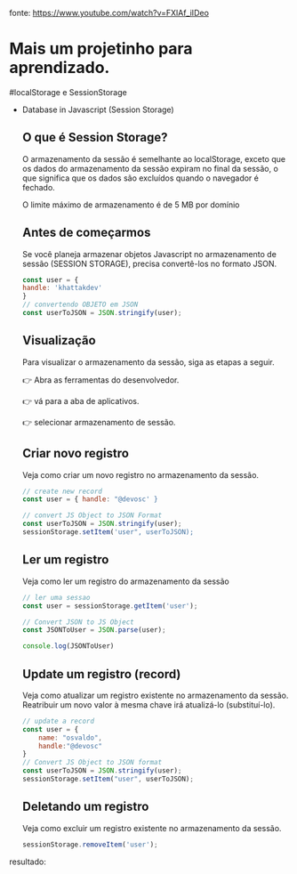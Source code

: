 fonte: https://www.youtube.com/watch?v=FXlAf_iIDeo

# Mais um projetinho para aprendizado.

#localStorage e SessionStorage

- Database in Javascript (Session Storage)
    
    ## O que é Session Storage?
    
    O armazenamento da sessão é semelhante ao localStorage, exceto que os dados do armazenamento da sessão expiram no final da sessão, o que significa que os dados são excluídos quando o navegador é fechado.
    
    O limite máximo de armazenamento é de 5 MB por domínio
    
    ## Antes de começarmos
    
    Se você planeja armazenar objetos Javascript no armazenamento de sessão (SESSION STORAGE), precisa convertê-los no formato JSON.
    
    ```jsx
    const user = {
    handle: 'khattakdev'
    }
    // convertendo OBJETO em JSON
    const userToJSON = JSON.stringify(user);
    ```
    
    ## Visualização
    
    Para visualizar o armazenamento da sessão, siga as etapas a seguir.
    
    👉 Abra as ferramentas do desenvolvedor.
    
    👉 vá para a aba de aplicativos.
    
    👉 selecionar armazenamento de sessão.    
    
    
    ## Criar novo registro
    
    Veja como criar um novo registro no armazenamento da sessão.
    
    ```jsx
    // create new record
    const user = { handle: "@devosc' }
    
    // convert JS Object to JSON Format
    const userToJSON = JSON.stringify(user);
    sessionStorage.setItem('user", userToJSON);
    ```
    
    ## Ler um registro
    
    Veja como ler um registro do armazenamento da sessão
    
    ```jsx
    // ler uma sessao
    const user = sessionStorage.getItem('user');
    
    // Convert JSON to JS Object
    const JSONToUser = JSON.parse(user);
    
    console.log(JSONToUser)
    ```
    
    ## Update um registro (record)
    
    Veja como atualizar um registro existente no armazenamento da sessão.
    Reatribuir um novo valor à mesma chave irá atualizá-lo (substituí-lo).
    
    ```jsx
    // update a record
    const user = {
        name: "osvaldo",
        handle:"@devosc"
    }
    // Convert JS Object to JSON format
    const userToJSON = JSON.stringify(user);
    sessionStorage.setItem("user", userToJSON);
    ```
    
    ## Deletando um registro
    
    Veja como excluir um registro existente no armazenamento da sessão.
    
    ```jsx
    sessionStorage.removeItem('user');
    ```










resultado: 
